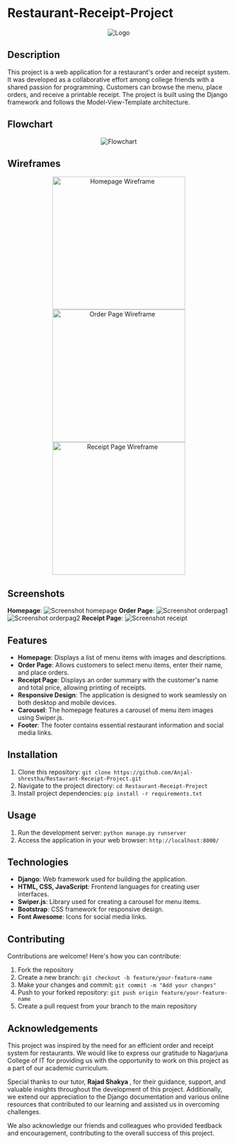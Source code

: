 # Restaurant-Receipt-Project
<div align="center">
  <img src="https://github.com/Anjal-shrestha/Restaurant-Receipt-Project/assets/24295752/18b0ec05-d206-4aa6-9e99-a0985b788bc5" alt="Logo">
</div>




## Description
This project is a web application for a restaurant's order and receipt system. It was developed as a collaborative effort among college friends with a shared passion for programming. Customers can browse the menu, place orders, and receive a printable receipt. The project is built using the Django framework and follows the Model-View-Template architecture.


## Flowchart
<div align="center">
  <img src="https://github.com/Anjal-shrestha/Restaurant-Receipt-Project/assets/24295752/6368d2b9-25e0-42f2-8b6d-8d735a81902d" alt="Flowchart">
</div>

## Wireframes
<p align="center">
  <img src="https://github.com/Anjal-shrestha/Restaurant-Receipt-Project/assets/24295752/e348eba3-7298-47a1-8a33-61f25dbf75e6" alt="Homepage Wireframe" width="300">
  <img src="https://github.com/Anjal-shrestha/Restaurant-Receipt-Project/assets/24295752/958d22e3-b7bd-4f77-8063-ed9177493542" alt="Order Page Wireframe" width="300">
  <img src="https://github.com/Anjal-shrestha/Restaurant-Receipt-Project/assets/24295752/583be6f7-9d0c-488d-9785-928315eef6b5" alt="Receipt Page Wireframe" width="300">
</p>

## Screenshots
 **Homepage**:
![Screenshot homepage](https://github.com/Anjal-shrestha/Restaurant-Receipt-Project/assets/24295752/118d3245-224c-4c78-ac27-d593160fa5dc)
**Order Page**:
![Screenshot orderpag1](https://github.com/Anjal-shrestha/Restaurant-Receipt-Project/assets/24295752/887b165a-e883-4134-8f08-a6984c981165)
![Screenshot orderpag2](https://github.com/Anjal-shrestha/Restaurant-Receipt-Project/assets/24295752/94a0f790-c722-4233-9a0a-6db1cd557de4)
**Receipt Page**:
![Screenshot receipt](https://github.com/Anjal-shrestha/Restaurant-Receipt-Project/assets/24295752/5382786c-2c0f-4e93-abd5-fbb432962b34)



## Features
- **Homepage**: Displays a list of menu items with images and descriptions.
- **Order Page**: Allows customers to select menu items, enter their name, and place orders.
- **Receipt Page**: Displays an order summary with the customer's name and total price, allowing printing of receipts.
- **Responsive Design**: The application is designed to work seamlessly on both desktop and mobile devices.
- **Carousel**: The homepage features a carousel of menu item images using Swiper.js.
- **Footer**: The footer contains essential restaurant information and social media links.
  
## Installation
1. Clone this repository: `git clone https://github.com/Anjal-shrestha/Restaurant-Receipt-Project.git`
2. Navigate to the project directory: `cd Restaurant-Receipt-Project`
3. Install project dependencies: `pip install -r requirements.txt`

## Usage
1. Run the development server: `python manage.py runserver`
2. Access the application in your web browser: `http://localhost:8000/`

## Technologies
- **Django**: Web framework used for building the application.
- **HTML, CSS, JavaScript**: Frontend languages for creating user interfaces.
- **Swiper.js**: Library used for creating a carousel for menu items.
- **Bootstrap**: CSS framework for responsive design.
- **Font Awesome**: Icons for social media links.

## Contributing
Contributions are welcome! Here's how you can contribute:
1. Fork the repository
2. Create a new branch: `git checkout -b feature/your-feature-name`
3. Make your changes and commit: `git commit -m "Add your changes"`
4. Push to your forked repository: `git push origin feature/your-feature-name`
5. Create a pull request from your branch to the main repository


## Acknowledgements

This project was inspired by the need for an efficient order and receipt system for restaurants. We would like to express our gratitude to Nagarjuna College of IT for providing us with the opportunity to work on this project as a part of our academic curriculum.

Special thanks to our tutor, <b> Rajad Shakya </b>, for their guidance, support, and valuable insights throughout the development of this project. Additionally, we extend our appreciation to the Django documentation and various online resources that contributed to our learning and assisted us in overcoming challenges.

We also acknowledge our friends and colleagues who provided feedback and encouragement, contributing to the overall success of this project.

